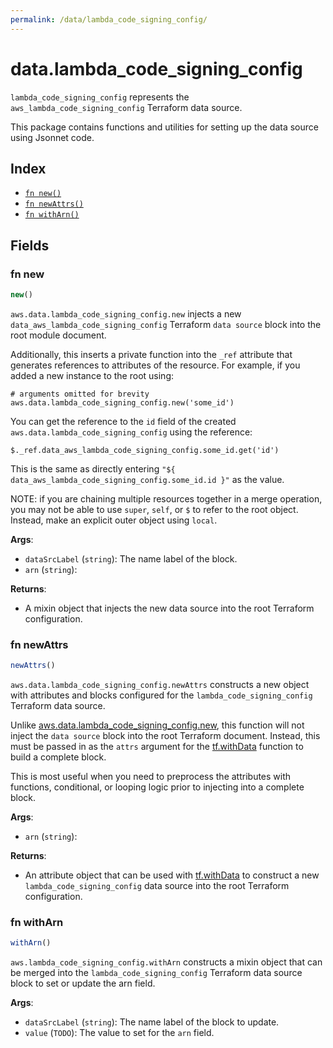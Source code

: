 ```yaml
---
permalink: /data/lambda_code_signing_config/
---
```


# data.lambda_code_signing_config

`lambda_code_signing_config` represents the `aws_lambda_code_signing_config` Terraform data source.



This package contains functions and utilities for setting up the data source using Jsonnet code.


## Index

* [`fn new()`](#fn-new)
* [`fn newAttrs()`](#fn-newattrs)
* [`fn withArn()`](#fn-witharn)

## Fields

### fn new

```ts
new()
```


`aws.data.lambda_code_signing_config.new` injects a new `data_aws_lambda_code_signing_config` Terraform `data source`
block into the root module document.

Additionally, this inserts a private function into the `_ref` attribute that generates references to attributes of the
resource. For example, if you added a new instance to the root using:

    # arguments omitted for brevity
    aws.data.lambda_code_signing_config.new('some_id')

You can get the reference to the `id` field of the created `aws.data.lambda_code_signing_config` using the reference:

    $._ref.data_aws_lambda_code_signing_config.some_id.get('id')

This is the same as directly entering `"${ data_aws_lambda_code_signing_config.some_id.id }"` as the value.

NOTE: if you are chaining multiple resources together in a merge operation, you may not be able to use `super`, `self`,
or `$` to refer to the root object. Instead, make an explicit outer object using `local`.

**Args**:
  - `dataSrcLabel` (`string`): The name label of the block.
  - `arn` (`string`): 

**Returns**:
- A mixin object that injects the new data source into the root Terraform configuration.


### fn newAttrs

```ts
newAttrs()
```


`aws.data.lambda_code_signing_config.newAttrs` constructs a new object with attributes and blocks configured for the `lambda_code_signing_config`
Terraform data source.

Unlike [aws.data.lambda_code_signing_config.new](#fn-lambdacodesigningconfignew), this function will not inject the `data source`
block into the root Terraform document. Instead, this must be passed in as the `attrs` argument for the
[tf.withData](https://github.com/tf-libsonnet/core/tree/main/docs#fn-withdata) function to build a complete block.

This is most useful when you need to preprocess the attributes with functions, conditional, or looping logic prior to
injecting into a complete block.

**Args**:
  - `arn` (`string`): 

**Returns**:
  - An attribute object that can be used with [tf.withData](https://github.com/tf-libsonnet/core/tree/main/docs#fn-withdata) to construct a new `lambda_code_signing_config` data source into the root Terraform configuration.


### fn withArn

```ts
withArn()
```

`aws.lambda_code_signing_config.withArn` constructs a mixin object that can be merged into the `lambda_code_signing_config`
Terraform data source block to set or update the arn field.



**Args**:
  - `dataSrcLabel` (`string`): The name label of the block to update.
  - `value` (`TODO`): The value to set for the `arn` field.

